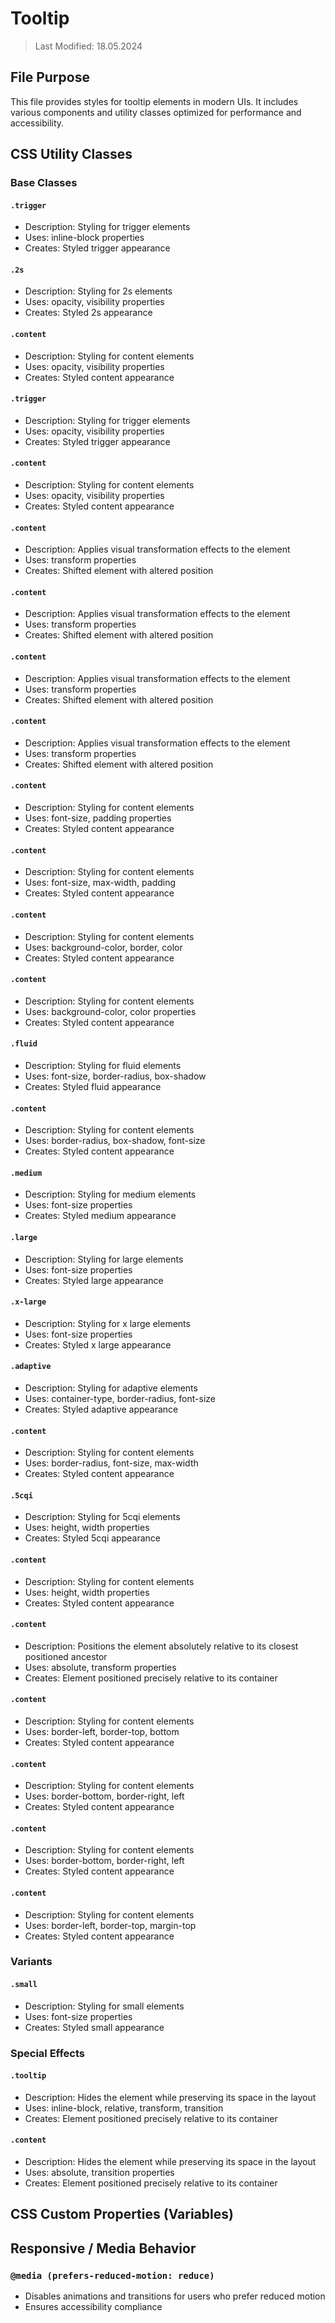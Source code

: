 # Tooltip
> Last Modified: 18.05.2024

## File Purpose

This file provides styles for tooltip elements in modern UIs. It includes various components and utility classes optimized for performance and accessibility.

## CSS Utility Classes

### Base Classes

#### `.trigger`
- Description: Styling for trigger elements
- Uses: inline-block properties
- Creates: Styled trigger appearance

#### `.2s`
- Description: Styling for 2s elements
- Uses: opacity, visibility properties
- Creates: Styled 2s appearance

#### `.content`
- Description: Styling for content elements
- Uses: opacity, visibility properties
- Creates: Styled content appearance

#### `.trigger`
- Description: Styling for trigger elements
- Uses: opacity, visibility properties
- Creates: Styled trigger appearance

#### `.content`
- Description: Styling for content elements
- Uses: opacity, visibility properties
- Creates: Styled content appearance

#### `.content`
- Description: Applies visual transformation effects to the element
- Uses: transform properties
- Creates: Shifted element with altered position

#### `.content`
- Description: Applies visual transformation effects to the element
- Uses: transform properties
- Creates: Shifted element with altered position

#### `.content`
- Description: Applies visual transformation effects to the element
- Uses: transform properties
- Creates: Shifted element with altered position

#### `.content`
- Description: Applies visual transformation effects to the element
- Uses: transform properties
- Creates: Shifted element with altered position

#### `.content`
- Description: Styling for content elements
- Uses: font-size, padding properties
- Creates: Styled content appearance

#### `.content`
- Description: Styling for content elements
- Uses: font-size, max-width, padding
- Creates: Styled content appearance

#### `.content`
- Description: Styling for content elements
- Uses: background-color, border, color
- Creates: Styled content appearance

#### `.content`
- Description: Styling for content elements
- Uses: background-color, color properties
- Creates: Styled content appearance

#### `.fluid`
- Description: Styling for fluid elements
- Uses: font-size, border-radius, box-shadow
- Creates: Styled fluid appearance

#### `.content`
- Description: Styling for content elements
- Uses: border-radius, box-shadow, font-size
- Creates: Styled content appearance

#### `.medium`
- Description: Styling for medium elements
- Uses: font-size properties
- Creates: Styled medium appearance

#### `.large`
- Description: Styling for large elements
- Uses: font-size properties
- Creates: Styled large appearance

#### `.x-large`
- Description: Styling for x large elements
- Uses: font-size properties
- Creates: Styled x large appearance

#### `.adaptive`
- Description: Styling for adaptive elements
- Uses: container-type, border-radius, font-size
- Creates: Styled adaptive appearance

#### `.content`
- Description: Styling for content elements
- Uses: border-radius, font-size, max-width
- Creates: Styled content appearance

#### `.5cqi`
- Description: Styling for 5cqi elements
- Uses: height, width properties
- Creates: Styled 5cqi appearance

#### `.content`
- Description: Styling for content elements
- Uses: height, width properties
- Creates: Styled content appearance

#### `.content`
- Description: Positions the element absolutely relative to its closest positioned ancestor
- Uses: absolute, transform properties
- Creates: Element positioned precisely relative to its container

#### `.content`
- Description: Styling for content elements
- Uses: border-left, border-top, bottom
- Creates: Styled content appearance

#### `.content`
- Description: Styling for content elements
- Uses: border-bottom, border-right, left
- Creates: Styled content appearance

#### `.content`
- Description: Styling for content elements
- Uses: border-bottom, border-right, left
- Creates: Styled content appearance

#### `.content`
- Description: Styling for content elements
- Uses: border-left, border-top, margin-top
- Creates: Styled content appearance

### Variants

#### `.small`
- Description: Styling for small elements
- Uses: font-size properties
- Creates: Styled small appearance

### Special Effects

#### `.tooltip`
- Description: Hides the element while preserving its space in the layout
- Uses: inline-block, relative, transform, transition
- Creates: Element positioned precisely relative to its container

#### `.content`
- Description: Hides the element while preserving its space in the layout
- Uses: absolute, transition properties
- Creates: Element positioned precisely relative to its container

## CSS Custom Properties (Variables)



## Responsive / Media Behavior

### `@media (prefers-reduced-motion: reduce)`
- Disables animations and transitions for users who prefer reduced motion
- Ensures accessibility compliance
